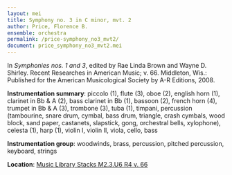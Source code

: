 ```yaml
---
layout: mei
title: Symphony no. 3 in C minor, mvt. 2
author: Price, Florence B.
ensemble: orchestra
permalink: /price-symphony_no3_mvt2/
document: price_symphony_no3_mvt2.mei
---
```


In *Symphonies nos. 1 and 3*, edited by Rae Linda Brown and Wayne D. Shirley. Recent Researches in American Music; v. 66. Middleton, Wis.: Published for the American Musicological Society by A-R Editions, 2008.

**Instrumentation summary**: piccolo (1), flute (3), oboe (2), english horn (1), clarinet in Bb & A (2), bass clarinet in Bb (1), bassoon (2), french horn (4), trumpet in Bb & A (3), trombone (3), tuba (1), timpani, percussion (tambourine, snare drum, cymbal, bass drum, triangle, crash cymbals, wood block, sand paper, castanets, slapstick, gong, orchestral bells, xylophone), celesta (1), harp (1), violin I, violin II, viola, cello, bass

**Instrumentation group**:  woodwinds, brass, percussion, pitched percussion, keyboard, strings

**Location**: <a href="https://tufts-primo.hosted.exlibrisgroup.com/permalink/f/bnf7qa/01TUN_ALMA2185941740003851" target="_blank"> Music Library Stacks M2.3.U6 R4 v. 66</a>
